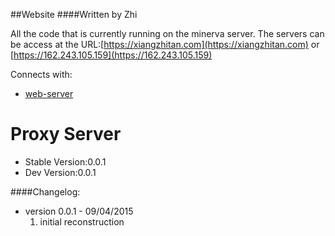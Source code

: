 ##Website
####Written by Zhi

All the code that is currently running on the minerva server.
The servers can be access at the URL:[https://xiangzhitan.com](https://xiangzhitan.com) or [https://162.243.105.159](https://162.243.105.159)

Connects with:
* [web-server](./web-server/README.md)


Proxy Server
============
* Stable Version:0.0.1
* Dev Version:0.0.1 

####Changelog:
- version 0.0.1 - 09/04/2015
	1. initial reconstruction
